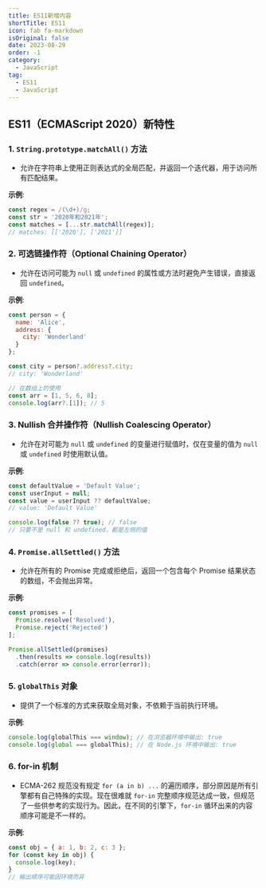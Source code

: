 ```yaml
---
title: ES11新增内容
shortTitle: ES11
icon: fab fa-markdown
isOriginal: false
date: 2023-08-29
order: -1
category:
  - JavaScript
tag:
  - ES11
  - JavaScript
---
```


## ES11（ECMAScript 2020）新特性

### 1. `String.prototype.matchAll()` 方法

- 允许在字符串上使用正则表达式的全局匹配，并返回一个迭代器，用于访问所有匹配结果。

**示例**:

```javascript
const regex = /(\d+)/g;
const str = '2020年和2021年';
const matches = [...str.matchAll(regex)];
// matches: [['2020'], ['2021']]
```

### 2. 可选链操作符（Optional Chaining Operator）

- 允许在访问可能为 `null` 或 `undefined` 的属性或方法时避免产生错误，直接返回 `undefined`。

**示例**:

```javascript
const person = {
  name: 'Alice',
  address: {
    city: 'Wonderland'
  }
};

const city = person?.address?.city;
// city: 'Wonderland'

// 在数组上的使用
const arr = [1, 5, 6, 8];
console.log(arr?.[1]); // 5
```

### 3. Nullish 合并操作符（Nullish Coalescing Operator）

- 允许在对可能为 `null` 或 `undefined` 的变量进行赋值时，仅在变量的值为 `null` 或 `undefined` 时使用默认值。

**示例**:

```javascript
const defaultValue = 'Default Value';
const userInput = null;
const value = userInput ?? defaultValue;
// value: 'Default Value'

console.log(false ?? true); // false
// 只要不是 null 和 undefined，都是左侧的值
```

### 4. `Promise.allSettled()` 方法

- 允许在所有的 Promise 完成或拒绝后，返回一个包含每个 Promise 结果状态的数组，不会抛出异常。

**示例**:

```javascript
const promises = [
  Promise.resolve('Resolved'),
  Promise.reject('Rejected')
];

Promise.allSettled(promises)
  .then(results => console.log(results))
  .catch(error => console.error(error));
```

### 5. `globalThis` 对象

- 提供了一个标准的方式来获取全局对象，不依赖于当前执行环境。

**示例**:

```javascript
console.log(globalThis === window); // 在浏览器环境中输出: true
console.log(global === globalThis); // 在 Node.js 环境中输出: true
```

### 6. for-in 机制

- ECMA-262 规范没有规定 `for (a in b) ...` 的遍历顺序，部分原因是所有引擎都有自己特殊的实现。现在很难就 `for-in` 完整顺序规范达成一致，但规范了一些供参考的实现行为。因此，在不同的引擎下，`for-in` 循环出来的内容顺序可能是不一样的。

**示例**:

```javascript
const obj = { a: 1, b: 2, c: 3 };
for (const key in obj) {
  console.log(key);
}
// 输出顺序可能因环境而异
```